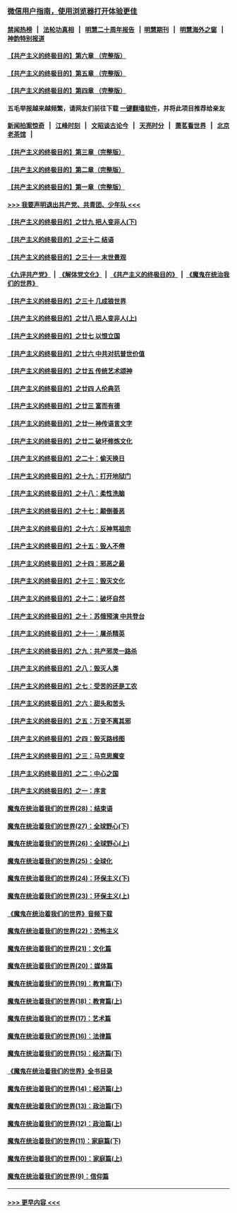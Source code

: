 ### [微信用户指南，使用浏览器打开体验更佳](https://github.com/gfw-breaker/banned-news1/blob/master/indexes/wechat-guide.md?t=0)
#### [禁闻热榜](热点新闻.md?t=0)  &nbsp;&nbsp;|&nbsp;&nbsp; [法轮功真相](https://github.com/gfw-breaker/truth/blob/master/README.md?t=0) &nbsp;&nbsp;|&nbsp;&nbsp; [明慧二十周年报告](https://github.com/gfw-breaker/mh-reports/blob/master/README.md?t=0) &nbsp;&nbsp;|&nbsp;&nbsp;[明慧期刊](https://github.com/gfw-breaker/mh-qikan) &nbsp;&nbsp;|&nbsp;&nbsp; [明慧海外之窗](https://github.com/gfw-breaker/mh-news/blob/master/README.md?t=0) &nbsp;&nbsp;|&nbsp;&nbsp; [神韵特别报道](https://github.com/gfw-breaker/mh-news/blob/master/shenyun.md?t=0)
#### [【共产主义的终极目的】第六章 （完整版）](../pages/nsc422/n11428913.md?t=02142102) 
#### [【共产主义的终极目的】第五章 （完整版）](../pages/nsc422/n11428912.md?t=02142102) 
#### [【共产主义的终极目的】第四章 （完整版）](../pages/nsc422/n11428907.md?t=02142102) 
#### 五毛举报越来越频繁，请网友们前往下载 [一键翻墙软件](https://github.com/gfw-breaker/ssr-accounts)，并将此项目推荐给亲友
#### [新闻拍案惊奇](https://github.com/gfw-breaker/banned-news1/blob/master/pages/link4.md) &nbsp;&nbsp;|&nbsp;&nbsp; [江峰时刻](https://github.com/gfw-breaker/banned-news1/blob/master/pages/link4.md) &nbsp;&nbsp;|&nbsp;&nbsp; [文昭谈古论今](https://github.com/gfw-breaker/banned-news1/blob/master/pages/link4.md) &nbsp;&nbsp;|&nbsp;&nbsp; [天亮时分](https://github.com/gfw-breaker/banned-news1/blob/master/pages/link4.md) &nbsp;&nbsp;|&nbsp;&nbsp; [萧茗看世界](https://github.com/gfw-breaker/banned-news1/blob/master/pages/link4.md) &nbsp;&nbsp;|&nbsp;&nbsp; [北京老茶馆](https://github.com/gfw-breaker/banned-news1/blob/master/pages/link4.md) &nbsp;&nbsp;|&nbsp;&nbsp; 
#### [【共产主义的终极目的】第三章（完整版）](../pages/nsc422/n11428848.md?t=02142102) 
#### [【共产主义的终极目的】第二章（完整版）](../pages/nsc422/n11428831.md?t=02142102) 
#### [【共产主义的终极目的】第一章（完整版）](../pages/nsc422/n11417651.md?t=02142102) 
#### [>>> 我要声明退出共产党、共青团、少年队 <<<](https://github.com/begood0513/goodnews/blob/master/quit/letter.md) 
#### [【共产主义的终极目的】之廿九 把人变非人(下)](../pages/nsc422/n11344140.md?t=02142102) 
#### [【共产主义的终极目的】之三十二 结语](../pages/nsc422/n11360535.md?t=02142102) 
#### [【共产主义的终极目的】之三十一 末世景观](../pages/nsc422/n11351129.md?t=02142102) 
#### [《九评共产党》](https://github.com/begood0513/9ping.md/blob/master/README.md) &nbsp;|&nbsp; [《解体党文化》](../../../../jtdwh.md/blob/master/README.md)  &nbsp;|&nbsp; [《共产主义的终极目的》](../../../../gczydzjmd.md/blob/master/README.md) &nbsp;|&nbsp; [《魔鬼在统治我们的世界》](../../../../mgztzwmdsj.md/blob/master/README.md) 
#### [【共产主义的终极目的】之三十 几成狼世界](../pages/nsc422/n11348280.md?t=02142102) 
#### [【共产主义的终极目的】之廿八 把人变非人(上)](../pages/nsc422/n11340492.md?t=02142102) 
#### [【共产主义的终极目的】之廿七 以恨立国](../pages/nsc422/n11336944.md?t=02142102) 
#### [【共产主义的终极目的】之廿六 中共对抗普世价值](../pages/nsc422/n11324785.md?t=02142102) 
#### [【共产主义的终极目的】之廿五 传统艺术颂神](../pages/nsc422/n11296396.md?t=02142102) 
#### [【共产主义的终极目的】之廿四 人伦典范](../pages/nsc422/n11296397.md?t=02142102) 
#### [【共产主义的终极目的】之廿三 富而有德](../pages/nsc422/n11283598.md?t=02142102) 
#### [【共产主义的终极目的】之廿一 神传语言文字](../pages/nsc422/n11263265.md?t=02142102) 
#### [【共产主义的终极目的】之廿二 破坏修炼文化](../pages/nsc422/n11245728.md?t=02142102) 
#### [【共产主义的终极目的】之二十：偷天换日](../pages/nsc422/n11238846.md?t=02142102) 
#### [【共产主义的终极目的】之十九：打开地狱门](../pages/nsc422/n11206376.md?t=02142102) 
#### [【共产主义的终极目的】之十八：柔性洗脑](../pages/nsc422/n11199994.md?t=02142102) 
#### [【共产主义的终极目的】之十七：颠倒善恶](../pages/nsc422/n11179782.md?t=02142102) 
#### [【共产主义的终极目的】之十六：反神骂祖宗](../pages/nsc422/n11166798.md?t=02142102) 
#### [【共产主义的终极目的】之十五：毁人不倦](../pages/nsc422/n11166792.md?t=02142102) 
#### [【共产主义的终极目的】之十四：邪恶之最](../pages/nsc422/n11150249.md?t=02142102) 
#### [【共产主义的终极目的】之十三：毁灭文化](../pages/nsc422/n11135227.md?t=02142102) 
#### [【共产主义的终极目的】之十二：破坏自然](../pages/nsc422/n11135214.md?t=02142102) 
#### [【共产主义的终极目的】之十：苏俄预演 中共登台](../pages/nsc422/n11118424.md?t=02142102) 
#### [【共产主义的终极目的】之十一：屠杀精英](../pages/nsc422/n11118442.md?t=02142102) 
#### [【共产主义的终极目的】之九：共产邪灵一路杀](../pages/nsc422/n11114139.md?t=02142102) 
#### [【共产主义的终极目的】之八：毁灭人类](../pages/nsc422/n11108503.md?t=02142102) 
#### [【共产主义的终极目的】之七：受苦的还是工农](../pages/nsc422/n11101809.md?t=02142102) 
#### [【共产主义的终极目的】之六：甜头和苦头](../pages/nsc422/n11096971.md?t=02142102) 
#### [【共产主义的终极目的】之五：万变不离其邪](../pages/nsc422/n11091285.md?t=02142102) 
#### [【共产主义的终极目的】之四：毁灭路线图](../pages/nsc422/n11086284.md?t=02142102) 
#### [【共产主义的终极目的】之三：马克思魔变](../pages/nsc422/n11061941.md?t=02142102) 
#### [【共产主义的终极目的】之二：中心之国](../pages/nsc422/n11047728.md?t=02142102) 
#### [【共产主义的终极目的】之一：序言](../pages/nsc422/n11086077.md?t=02142102) 
#### [魔鬼在统治着我们的世界(28)：结束语](../pages/nsc422/n10936246.md?t=02142102) 
#### [魔鬼在统治着我们的世界(27)：全球野心(下)](../pages/nsc422/n10928319.md?t=02142102) 
#### [魔鬼在统治着我们的世界(26)：全球野心(上)](../pages/nsc422/n10900318.md?t=02142102) 
#### [魔鬼在统治着我们的世界(25)：全球化](../pages/nsc422/n10788205.md?t=02142102) 
#### [魔鬼在统治着我们的世界(24)：环保主义(下)](../pages/nsc422/n10695307.md?t=02142102) 
#### [魔鬼在统治着我们的世界(23)：环保主义(上)](../pages/nsc422/n10688613.md?t=02142102) 
#### [《魔鬼在统治着我们的世界》音频下载](../pages/nsc422/n10635553.md?t=02142102) 
#### [魔鬼在统治着我们的世界(22)：恐怖主义](../pages/nsc422/n10614727.md?t=02142102) 
#### [魔鬼在统治着我们的世界(21)：文化篇](../pages/nsc422/n10597706.md?t=02142102) 
#### [魔鬼在统治着我们的世界(20)：媒体篇](../pages/nsc422/n10586579.md?t=02142102) 
#### [魔鬼在统治着我们的世界(19)：教育篇(下)](../pages/nsc422/n10564808.md?t=02142102) 
#### [魔鬼在统治着我们的世界(18)：教育篇(上)](../pages/nsc422/n10526970.md?t=02142102) 
#### [魔鬼在统治着我们的世界(17)：艺术篇](../pages/nsc422/n10499093.md?t=02142102) 
#### [魔鬼在统治着我们的世界(16)：法律篇](../pages/nsc422/n10485969.md?t=02142102) 
#### [魔鬼在统治着我们的世界(15)：经济篇(下)](../pages/nsc422/n10469975.md?t=02142102) 
#### [《魔鬼在统治着我们的世界》全书目录](../pages/nsc422/n10464261.md?t=02142102) 
#### [魔鬼在统治着我们的世界(14)：经济篇(上)](../pages/nsc422/n10457370.md?t=02142102) 
#### [魔鬼在统治着我们的世界(13)：政治篇(下)](../pages/nsc422/n10448270.md?t=02142102) 
#### [魔鬼在统治着我们的世界(12)：政治篇(上)](../pages/nsc422/n10444576.md?t=02142102) 
#### [魔鬼在统治着我们的世界(11)：家庭篇(下)](../pages/nsc422/n10440961.md?t=02142102) 
#### [魔鬼在统治着我们的世界(10)：家庭篇(上)](../pages/nsc422/n10435448.md?t=02142102) 
#### [魔鬼在统治着我们的世界(9)：信仰篇](../pages/nsc422/n10432159.md?t=02142102) 

----
#### [ >>> 更早内容 <<< ](../indexes/nsc422-earlier.md)
